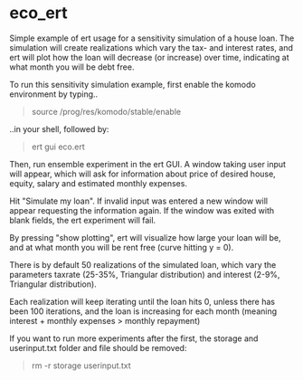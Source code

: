 # eco_ert
Simple example of ert usage for a sensitivity simulation of a house loan.
The simulation will create realizations which vary the tax- and interest rates,
and ert will plot how the loan will decrease (or increase) over time, indicating
at what month you will be debt free.

To run this sensitivity simulation example, first enable the komodo environment by typing..

> source /prog/res/komodo/stable/enable

..in your shell, followed by:

> ert gui eco.ert

Then, run ensemble experiment in the ert GUI.
A window taking user input will appear, which will ask
for information about price of desired house, equity, salary and estimated monthly expenses.

Hit "Simulate my loan". If invalid input was entered
a new window will appear requesting the information again.
If the window was exited with blank fields, the ert experiment
will fail.

By pressing "show plotting", ert will visualize how large your loan
will be, and at what month you will be rent free (curve hitting y = 0).

There is by default 50 realizations of the simulated loan, which vary the parameters taxrate (25-35%, Triangular distribution) and interest (2-9%, Triangular distribution).

Each realization will keep iterating until the loan hits 0, unless there has been 100 iterations, and the
loan is increasing for each month (meaning interest + monthly expenses > monthly repayment) 

If you want to run more experiments after the first, the storage and userinput.txt folder and file should be removed:

> rm -r storage userinput.txt


